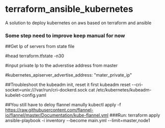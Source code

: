 # terraform_ansible_kubernetes
A solution to deploy kubernetes on aws based on terraform and ansible
### Some step need to improve keep manual for now
##Get Ip of servers from state file

#head terraform.tfstate -n30

#input private Ip to the adverstise address from master

#kubernetes_apiserver_advertise_address: "mater_private_ip"

##Troubleshoot the kubeadm init, reset it first
 kubeadm reset --cri-socket=unix:///var/run/cri-dockerd.sock
 cat /etc/kubernetes/kubeadm-kubelet-config.yaml

##You still have to deloy flannel manully
kubectl apply -f https://raw.githubusercontent.com/flannel-io/flannel/master/Documentation/kube-flannel.yml
###Run:
terraform apply
 ansible-playbook -i inventory --become main.yml --limit=master,node1

